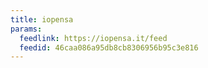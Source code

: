 ```yaml
---
title: iopensa
params:
  feedlink: https://iopensa.it/feed
  feedid: 46caa086a95db8cb8306956b95c3e816
---
```

